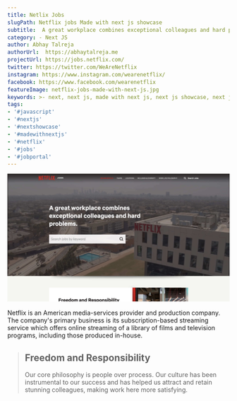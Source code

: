 ```yaml
---
title: Netlix Jobs
slugPath: Netflix jobs Made with next js showcase
subtitle:  A great workplace combines exceptional colleagues and hard problems.
category: - Next JS
author: Abhay Talreja
authorUrl:  https://abhaytalreja.me
projectUrl: https://jobs.netflix.com/
twitter: https://twitter.com/WeAreNetflix
instagram: https://www.instagram.com/wearenetflix/
facebook: https://www.facebook.com/wearenetflix
featureImage: netflix-jobs-made-with-next-js.jpg
keywords: >- next, next js, made with next js, next js showcase, next js showcase, next js example, next js ecommerce, next site, js website, showcase website, creative js, next js boilerplate, e js, example of entertainment website, xw qq, nike.com next, cool javascript for websites, j's tv, twitch nike, famous javascript, netflix pwa
tags:
- '#javascript'
- '#nextjs'
- '#nextshowcase'
- '#madewithnextjs'
- '#netflix'
- '#jobs'
- '#jobportal'
---
```


[![Feature Image](/uploads/netflix-jobs-made-with-next-js.jpg)](https://madewithjavascript.club/netflix-jobs-made-with-next-js-showcase "Netflix jobs | Made with Next JS | Showcase")

Netflix is an American media-services provider and production company. The company's primary business is its subscription-based streaming service which offers online streaming of a library of films and television programs, including those produced in-house.

> ## Freedom and Responsibility
>
> Our core philosophy is people over process. Our culture has been instrumental to our success and has helped us attract and retain stunning colleagues, making work here more satisfying.
